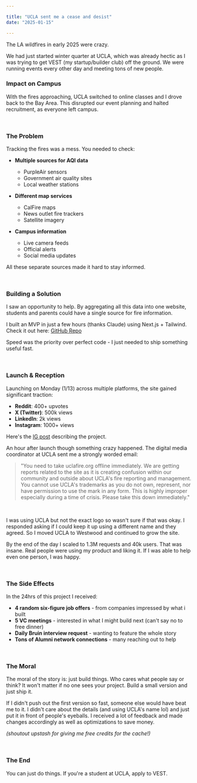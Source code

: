 ```yaml
---

title: "UCLA sent me a cease and desist"
date: "2025-01-15"

---
```


The LA wildfires in early 2025 were crazy.

We had just started winter quarter at UCLA, which was already hectic as I was trying to get VEST (my startup/builder club) off the ground. We were running events every other day and meeting tons of new people. 
<br/>

### Impact on Campus

With the fires approaching, UCLA switched to online classes and I drove back to the Bay Area. This disrupted our event planning and halted recruitment, as everyone left campus.

<br/>

### The Problem

Tracking the fires was a mess. You needed to check:

- **Multiple sources for AQI data**
    - PurpleAir sensors
    - Government air quality sites
    - Local weather stations

- **Different map services**
    - CalFire maps
    - News outlet fire trackers
    - Satellite imagery

- **Campus information**
    - Live camera feeds
    - Official alerts
    - Social media updates

All these separate sources made it hard to stay informed.

<br/>

### Building a Solution

I saw an opportunity to help. By aggregating all this data into one website, students and parents could have a single source for fire information.

I built an MVP in just a few hours (thanks Claude) using Next.js + Tailwind. Check it out here: [GitHub Repo](https://github.com/Kylejeong2/UCLA-Wildfires)

Speed was the priority over perfect code - I just needed to ship something useful fast.

<br/>

### Launch & Reception

Launching on Monday (1/13) across multiple platforms, the site gained significant traction:

- **Reddit**: 400+ upvotes
- **X (Twitter)**: 500k views
- **LinkedIn**: 2k views
- **Instagram**: 1000+ views

Here's the [IG post](https://www.instagram.com/p/DE0wfuCyEnw/) describing the project.

An hour after launch though something crazy happened. The digital media coordinator at UCLA sent me a strongly worded email:

> "You need to take uclafire.org offline immediately. We are getting reports related to the site as it is creating confusion within our community and outside about UCLA's fire reporting and management. You cannot use UCLA's trademarks as you do not own, represent, nor have permission to use the mark in any form. This is highly improper especially during a time of crisis. Please take this down immediately."
> 

<br />

I was using UCLA but not the exact logo so wasn't sure if that was okay. I responded asking if I could keep it up using a different name and they agreed. So I moved UCLA to Westwood and continued to grow the site.

By the end of the day I scaled to 1.3M requests and 40k users. That was insane. Real people were using my product and liking it. If I was able to help even one person, I was happy.

<br/>

### The Side Effects

In the 24hrs of this project I received:

- **4 random six-figure job offers** - from companies impressed by what i built
- **5 VC meetings** - interested in what I might build next (can't say no to free dinner)
- **Daily Bruin interview request** - wanting to feature the whole story
- **Tons of Alumni network connections** - many reaching out to help

<br/>

### The Moral

The moral of the story is: just build things. Who cares what people say or think? It won't matter if no one sees your project. Build a small version and just ship it.

If I didn't push out the first version so fast, someone else would have beat me to it. I didn't care about the details (and using UCLA's name lol) and just put it in front of people's eyeballs. I received a lot of feedback and made changes accordingly as well as optimizations to save money.

*(shoutout upstash for giving me free credits for the cache!)*

<br/>

### The End

You can just do things. If you're a student at UCLA, apply to VEST.